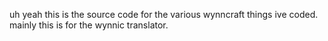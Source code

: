
uh yeah this is the source code for the various wynncraft things ive coded. mainly this is for the wynnic translator.
